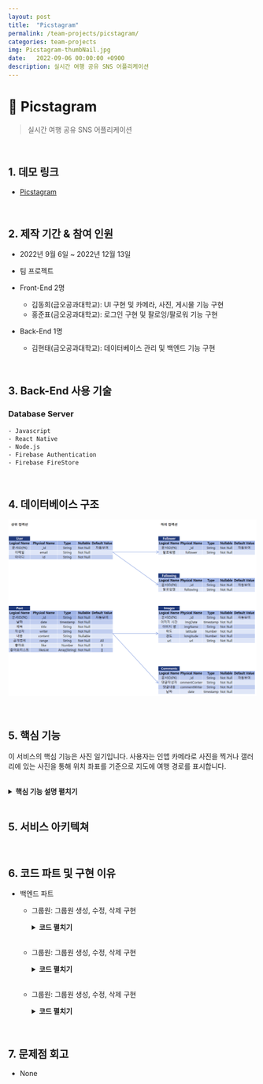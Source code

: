 ```yaml
---
layout: post
title:  "Picstagram"
permalink: /team-projects/picstagram/
categories: team-projects
img: Picstagram-thumbNail.jpg
date:   2022-09-06 00:00:00 +0900
description: 실시간 여행 공유 SNS 어플리케이션
---
```


# :pushpin: Picstagram
> 실시간 여행 공유 SNS 어플리케이션

<br>

## 1. 데모 링크
- [Picstagram](https://github.com/kimgusxo/Picstagram)

<br>

## 2. 제작 기간 & 참여 인원
- 2022년 9월 6일 ~ 2022년 12월 13일
- 팀 프로젝트
- Front-End 2명
    - 김동희(금오공과대학교): UI 구현 및 카메라, 사진, 게시물 기능 구현
    - 홍준표(금오공과대학교): 로그인 구현 및 팔로잉/팔로워 기능 구현

- Back-End 1명
    - 김현태(금오공과대학교): 데이터베이스 관리 및 백엔드 기능 구현

<br>

## 3. Back-End 사용 기술
### Database Server
    - Javascript
    - React Native
	- Node.js
    - Firebase Authentication
    - Firebase FireStore

<br>

## 4. 데이터베이스 구조
![ERD Diagram](../assets/img/Picstagram-DBConstruct.png)

<br>

## 5. 핵심 기능
이 서비스의 핵심 기능은 사진 일기입니다.
사용자는 인앱 카메라로 사진을 찍거나 갤러리에 있는 사진을 통해
위치 좌표를 기준으로 지도에 여행 경로를 표시합니다.

<br>
 
<details>
<summary><b>핵심 기능 설명 펼치기</b></summary>
<div markdown="1">

## 5.1. 사진 위치 좌표 표현
### 

## 5.2. 게시물 불러오기
### 

</div>
</details>

<br>

## 5. 서비스 아키텍쳐


<br>

## 6. 코드 파트 및 구현 이유
- 백엔드 파트
    - 그룹원: 그룹원 생성, 수정, 삭제 구현
		<details>

		<summary>
		<b>코드 펼치기</b>
		</summary>

		<div markdown="1">

		![GroupMemberFunction](../assets/img/PillGood-GroupMemberFunctionCode.png)

		</div>
		</details>

    <br>

    - 그룹원: 그룹원 생성, 수정, 삭제 구현
		<details>

		<summary>
		<b>코드 펼치기</b>
		</summary>

		<div markdown="1">

		![GroupMemberFunction](../assets/img/PillGood-GroupMemberFunctionCode.png)

		</div>
		</details>


    <br>

    - 그룹원: 그룹원 생성, 수정, 삭제 구현
		<details>

		<summary>
		<b>코드 펼치기</b>
		</summary>

		<div markdown="1">

		![GroupMemberFunction](../assets/img/PillGood-GroupMemberFunctionCode.png)

		</div>
		</details>

<br>

## 7. 문제점 회고
- None
